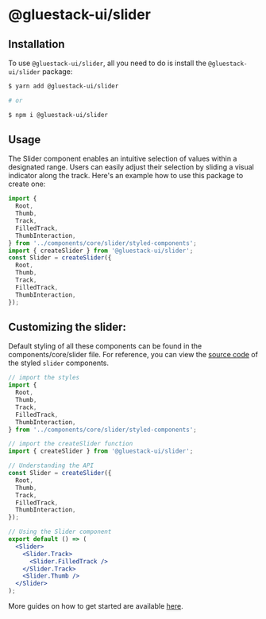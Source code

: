 # @gluestack-ui/slider

## Installation

To use `@gluestack-ui/slider`, all you need to do is install the
`@gluestack-ui/slider` package:

```sh
$ yarn add @gluestack-ui/slider

# or

$ npm i @gluestack-ui/slider
```

## Usage

The Slider component enables an intuitive selection of values within a designated range. Users can easily adjust their selection by sliding a visual indicator along the track. Here's an example how to use this package to create one:

```jsx
import {
  Root,
  Thumb,
  Track,
  FilledTrack,
  ThumbInteraction,
} from '../components/core/slider/styled-components';
import { createSlider } from '@gluestack-ui/slider';
const Slider = createSlider({
  Root,
  Thumb,
  Track,
  FilledTrack,
  ThumbInteraction,
});
```

## Customizing the slider:

Default styling of all these components can be found in the components/core/slider file. For reference, you can view the [source code](https://github.com/gluestack/gluestack-ui/blob/development/example/storybook/src/ui-components/Slider/index.tsx) of the styled `slider` components.

```jsx
// import the styles
import {
  Root,
  Thumb,
  Track,
  FilledTrack,
  ThumbInteraction,
} from '../components/core/slider/styled-components';

// import the createSlider function
import { createSlider } from '@gluestack-ui/slider';

// Understanding the API
const Slider = createSlider({
  Root,
  Thumb,
  Track,
  FilledTrack,
  ThumbInteraction,
});

// Using the Slider component
export default () => (
  <Slider>
    <Slider.Track>
      <Slider.FilledTrack />
    </Slider.Track>
    <Slider.Thumb />
  </Slider>
);
```

More guides on how to get started are available
[here](https://ui.gluestack.io/docs/components/forms/slider).

